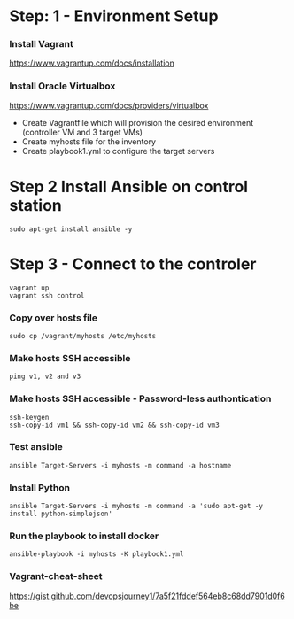# Step: 1 - Environment Setup
### Install Vagrant
https://www.vagrantup.com/docs/installation

### Install Oracle Virtualbox
https://www.vagrantup.com/docs/providers/virtualbox

- Create Vagrantfile which will provision the desired environment (controller VM and 3 target VMs)
- Create myhosts file for the inventory
- Create playbook1.yml to configure the target servers

# Step 2 Install Ansible on control station
```
sudo apt-get install ansible -y
```
# Step 3 - Connect to the controler 
```
vagrant up
vagrant ssh control
```

### Copy over hosts file
```
sudo cp /vagrant/myhosts /etc/myhosts
```

### Make hosts SSH accessible
```
ping v1, v2 and v3
```

### Make hosts SSH accessible - Password-less authontication
```
ssh-keygen
ssh-copy-id vm1 && ssh-copy-id vm2 && ssh-copy-id vm3
```

### Test ansible 
```
ansible Target-Servers -i myhosts -m command -a hostname
```

### Install Python 
```
ansible Target-Servers -i myhosts -m command -a 'sudo apt-get -y install python-simplejson'
```
### Run the playbook to install docker
```
ansible-playbook -i myhosts -K playbook1.yml
```
### Vagrant-cheat-sheet
https://gist.github.com/devopsjourney1/7a5f21fddef564eb8c68dd7901d0f6be
